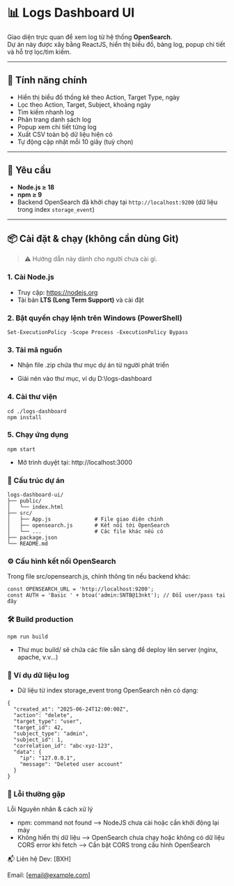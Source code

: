 # 📊 Logs Dashboard UI

Giao diện trực quan để xem log từ hệ thống **OpenSearch**.  
Dự án này được xây bằng ReactJS, hiển thị biểu đồ, bảng log, popup chi tiết và hỗ trợ lọc/tìm kiếm.

---

## 🚀 Tính năng chính

- Hiển thị biểu đồ thống kê theo Action, Target Type, ngày
- Lọc theo Action, Target, Subject, khoảng ngày
- Tìm kiếm nhanh log
- Phân trang danh sách log
- Popup xem chi tiết từng log
- Xuất CSV toàn bộ dữ liệu hiện có
- Tự động cập nhật mỗi 10 giây (tuỳ chọn)

---

## 🧰 Yêu cầu

- **Node.js ≥ 18**
- **npm ≥ 9**
- Backend OpenSearch đã khởi chạy tại `http://localhost:9200` (dữ liệu trong index `storage_event`)

---

## 📦 Cài đặt & chạy (không cần dùng Git)

> ⚠️ Hướng dẫn này dành cho người chưa cài gì.

### 1. Cài Node.js

- Truy cập: https://nodejs.org
- Tải bản **LTS (Long Term Support)** và cài đặt

### 2. Bật quyền chạy lệnh trên Windows (PowerShell)
```
Set-ExecutionPolicy -Scope Process -ExecutionPolicy Bypass
```
### 3. Tải mã nguồn
- Nhận file .zip chứa thư mục dự án từ người phát triển

- Giải nén vào thư mục, ví dụ D:\logs-dashboard

### 4. Cài thư viện
```
cd ./logs-dashboard
npm install
```

### 5. Chạy ứng dụng

```
npm start
```
- Mở trình duyệt tại: http://localhost:3000

### 🧩 Cấu trúc dự án
```
logs-dashboard-ui/
├── public/
│   └── index.html
├── src/
│   ├── App.js              # File giao diện chính
│   ├── opensearch.js       # Kết nối tới OpenSearch
│   └── ...                 # Các file khác nếu có
├── package.json
└── README.md
```

### ⚙️ Cấu hình kết nối OpenSearch
Trong file src/opensearch.js, chỉnh thông tin nếu backend khác:
```
const OPENSEARCH_URL = 'http://localhost:9200';
const AUTH = 'Basic ' + btoa('admin:SNTB@13nkt'); // Đổi user/pass tại đây
```

### 🛠 Build production
```
npm run build
```
- Thư mục build/ sẽ chứa các file sẵn sàng để deploy lên server (nginx, apache, v.v...)

### 🧪 Ví dụ dữ liệu log
- Dữ liệu từ index storage_event trong OpenSearch nên có dạng:

```
{
  "created_at": "2025-06-24T12:00:00Z",
  "action": "delete",
  "target_type": "user",
  "target_id": 42,
  "subject_type": "admin",
  "subject_id": 1,
  "correlation_id": "abc-xyz-123",
  "data": {
    "ip": "127.0.0.1",
    "message": "Deleted user account"
  }
}
```

### 🧯 Lỗi thường gặp
Lỗi	Nguyên nhân & cách xử lý

- npm: command not found -->	NodeJS chưa cài hoặc cần khởi động lại máy
- Không hiển thị dữ liệu -->	OpenSearch chưa chạy hoặc không có dữ liệu
CORS error khi fetch -->	Cần bật CORS trong cấu hình OpenSearch

📬 Liên hệ
Dev: [BXH]

Email: [email@example.com]



